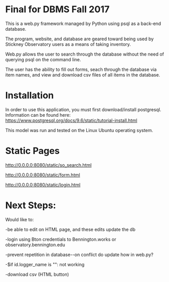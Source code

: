 # Final for DBMS Fall 2017

This is a web.py framework managed by Python using psql as a back-end database.

The program, website, and database are geared toward being used by Stickney Observatory users as a means of taking inventory.

Web.py allows the user to search through the database without the need of querying psql on the command line.

The user has the ability to fill out forms, seach through the database via item names, and view and download csv files of all items in the database. 

# Installation

In order to use this application, you must first download/install postgresql. Information can be found here: https://www.postgresql.org/docs/9.6/static/tutorial-install.html

This model was run and tested on the Linux Ubuntu operating system.

# Static Pages

http://0.0.0.0:8080/static/so_search.html

http://0.0.0.0:8080/static/form.html

http://0.0.0.0:8080/static/login.html

# Next Steps:

Would like to:

-be able to edit on HTML page, and these edits update the db

-login using Bton credentials to Bennington.works or observatory.bennington.edu

-prevent repetition in database--on conflict do update how in web.py?

-$if id.logger_name is "": not working

-download csv (HTML button)
